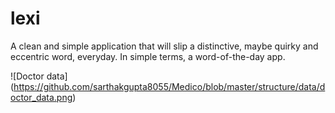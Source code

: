 # lexi
A clean and simple application that will slip a distinctive, maybe quirky and eccentric word, everyday. In simple terms, a word-of-the-day app.

![Doctor data]
(https://github.com/sarthakgupta8055/Medico/blob/master/structure/data/doctor_data.png)

